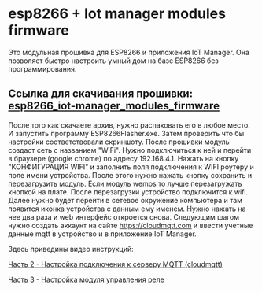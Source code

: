 # esp8266 + Iot manager modules firmware
Это модульная прошивка для ESP8266 и приложения IoT Manager. Она позволяет быстро настроить умный дом на базе ESP8266 без программирования.



## Ссылка для скачивания прошивки: [esp8266_iot-manager_modules_firmware](https://github.com/DmitryBorisenko33/esp8266_iot-manager_modules_firmware/releases/download/v1.0.3/esp8266_iot-manager_modules_firmware.zip)


После того как скачаете архив, нужно распаковать его в любое место. И запустить программу ESP8266Flasher.exe. Затем проверить что бы настройки соответствовали скриншоту. После прошивки модуль создаст сеть с названием "WiFi". Нужно подключиться к ней и перейти в браузере (google chrome) по адресу 192.168.4.1. Нажать на кнопку "КОНФИГУРАЦИЯ WIFI" и заполнить поля подключения к WIFI роутеру и поле имени устройства. После этого нужно нажать кнопку сохранить и перезагрузить модуль. Если модуль wemos то лучше перезагружать кнопкой на плате. После перезагрузки устройство подключится к wifi. Далее нужно будет перейти в сетевое окружение компьютера и там появится иконка устройства с данным ему именем. Нужно нажать на нее два раза и web интерфейс откроется снова. Следующим шагом нужно создать аккаунт на сайте https://cloudmqtt.com и ввести учетные данные mqtt в устройство и в приложение IoT Manager.

Здесь приведины видео инструкций:

[Часть 2 - Настройка подключения к серверу MQTT (cloudmqtt) ](https://www.youtube.com/watch?v=SXgtQ0zh1RQ)

[Часть 3 - Настройка модуля управления реле ](https://www.youtube.com/watch?v=1aIoAOH7Hms&t)
